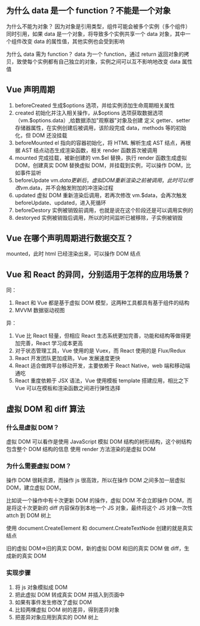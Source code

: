 ## 为什么 data 是一个 function？不能是一个对象

为什么不能为对象？
因为对象是引用类型，组件可能会被多个实例（多个组件）同时引用，如果 data 是一个对象，将导致多个实例共享一个 data 对象，其中一个组件改变 data 的属性值，其他实例也会受到影响

为什么 data 需为 function？
data 为一个 function，通过 return 返回对象的拷贝，致使每个实例都有自己独立的对象，实例之间可以互不影响地改变 data 属性值

## Vue 声明周期

1. beforeCreated 生成\$options 选项，并给实例添加生命周期相关属性
2. created 初始化并注入相关操作，从\$options 选项获取数据选项（vm.\$options.data）,给数据添加"观察器"对象及创建
   定义 getter、setter 存储器属性，在实例创建后被调用，该阶段完成 data，methods 等的初始化，但 DOM 还没挂载
3. beforeMounted el 指向的容器初始化，将 HTML 解析生成 AST 结点，再根据 AST 结点动态生成渲染函数，相关 render 函数首次被调用
4. mounted 完成挂载，被新创建的 vm.\$el 替换，执行 render 函数生成虚拟 DOM，创建真实 DOM 替换虚拟 DOM，并挂载到实例，可以操作 DOM，比如事件监听
5. beforeUpdate vm.$data更新后，虚拟DOM重新渲染之前被调用，此时可以修改 vm.$data，并不会触发附加的冲渲染过程
6. updated 虚拟 DOM 重新渲染后调用，若再次修改 vm.\$data，会再次触发 beforeUpdate、updated，进入死循环
7. beforeDestory 实例被销毁前调用，也就是说在这个阶段还是可以调用实例的
8. destoryed 实例被销毁后调用，所以的时间监听已被移除，子实例被销毁

## Vue 在哪个声明周期进行数据交互？

mounted，此时 html 已经渲染出来，可以操作 DOM 结点

## Vue 和 React 的异同，分别适用于怎样的应用场景？

同：

1. React 和 Vue 都是基于虚拟 DOM 模型，这两种工具都具有基于组件的结构
2. MVVM 数据驱动视图

异：

1. Vue 比 React 轻量，但相应 React 生态系统更加完善，功能和结构等做得更加完善，React 学习成本更高
2. 对于状态管理工具，Vue 使用的是 Vuex，而 React 使用的是 Flux/Redux
3. React 开发团队更加成熟，Vue 发展速度更快
4. React 适合做跨平台移动开发，主要依赖于 React Native，web 端和移动端通吃
5. React 重度依赖于 JSX 语法，Vue 使用模板 template 搭建应用，相比之下 Vue 可以在模板和渲染函数之间进行弹性选择

## 虚拟 DOM 和 diff 算法

### 什么是虚拟 DOM？

虚拟 DOM 可以看作是使用 JavaScript 模拟 DOM 结构的树形结构，这个树结构包含整个 DOM 结构的信息
使用 render 方法渲染的是虚拟 DOM

### 为什么需要虚拟 DOM？

操作 DOM 很耗资源，而操作 js 很高效，所以在操作 DOM 之间多加一层虚拟 DOM，建立虚拟 DOM，

比如说一个操作中有十次更新 DOM 的操作，虚拟 DOM 不会立即操作 DOM，而是将这十次更新的 diff 内容保存到本地一个 JS 对象，最终将这个 JS 对象一次性 attch 到 DOM 树上

使用 document.CreateElement 和 document.CreateTextNode 创建的就是真实结点

旧的虚拟 DOM=>旧的真实 DOM，新的虚拟 DOM 和旧的真实 DOM 做 diff，生成新的真实 DOM

### 实现步骤

1. 将 js 对象模拟成 DOM
2. 把此虚拟 DOM 转成真实 DOM 并插入到页面中
3. 如果有事件发生修改了虚拟 DOM
4. 比较两棵虚拟 DOM 树的差异，得到差异对象
5. 把差异对象应用到真实的 DOM 树上
